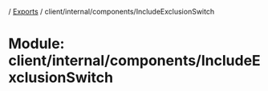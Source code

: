 [](../README.md) / [Exports](../modules.md) / client/internal/components/IncludeExclusionSwitch

# Module: client/internal/components/IncludeExclusionSwitch
